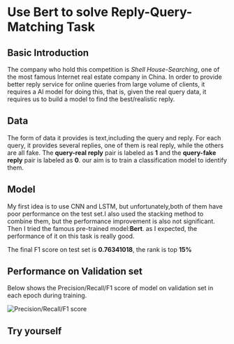 # Use Bert to solve Reply-Query-Matching Task

## Basic Introduction
The company who hold this competition is *Shell House-Searching*, one of the most famous Internet real estate company in China. In order to provide better reply service for online queries from large volume of clients, it requires a AI model for doing this, that is, given the real query data, it requires us to build a model to find the best/realistic reply.

## Data
The form of data it provides is text,including the query and reply. For each query, it provides several replies, one of them is real reply, while the others are all fake. The **query-real reply** pair is labeled as **1** and the **query-fake reply** pair is labeled as **0**. our aim is to train a classification model to identify them.

## Model
My first idea is to use CNN and LSTM, but unfortunately,both of them have poor performance on the test set.I also used the stacking method to combine them, but the performance improvement is also not significant. Then I tried the famous pre-trained model:**Bert**. as I expected, the performance of it on this task is really good.

The final F1 score on test set is **0.76341018**, the rank is top **15%**

## Performance on Validation set
Below shows the Precision/Recall/F1 score of model on validation set in each epoch during training.

![Precision/Recall/F1 score](https://github.com/frankhjh/Reply-Query-Matching/blob/main/tmp/metric_scores.png  'Model Performance on Validation set')





## Try yourself
